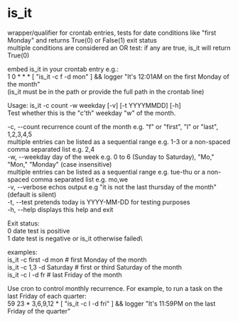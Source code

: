 # is_it
wrapper/qualifier for crontab entries, tests for date conditions like "first Monday" and returns True(0) or False(1) exit status\
multiple conditions are considered an OR test: if any are true, is_it will return True(0)

embed is_it in your crontab entry e.g.:\
1   0  *  *   *   [ "is_it -c f -d mon" ] && logger "It's 12:01AM on the first Monday of the month"\
(is_it must be in the path or provide the full path in the crontab line)

Usage: is_it -c count -w weekday [-v] [-t YYYYMMDD] [-h]\
Test whether this is the "c'th" weekday "w" of the month.

   -c, --count     recurrence count of the month e.g. "f" or "first", "l" or "last", 1,2,3,4,5\
                   multiple entries can be listed as a sequential range e.g. 1-3 or a non-spaced comma separated list e.g. 2,4\
   -w, --weekday   day of the week e.g. 0 to 6 (Sunday to Saturday), "Mo," "Mon," "Monday" (case insensitive)\
                   multiple entries can be listed as a sequential range e.g. tue-thu or a non-spaced comma separated list e.g. mo,we\
   -v, --verbose   echos output e.g "it is not the last thursday of the month" (default is silent)\
   -t, --test      pretends today is YYYY-MM-DD for testing purposes\
   -h, --help      displays this help and exit

Exit status:\
        0       date test is positive\
        1       date test is negative or is_it otherwise failed\


  examples:\
    is_it -c first -d mon       # first Monday of the month\
    is_it -c 1,3  -d Saturday   # first or third Saturday of the month\
    is_it -c l  -d fr           # last Friday of the month

Use cron to control monthly recurrence. For example, to run a task on the last Friday of each quarter:\
59   23  *  3,6,9,12   *   [ "is_it -c l -d fri" ] && logger "It's 11:59PM on the last Friday of the quarter"
